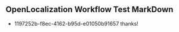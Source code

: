 ## OpenLocalization Workflow Test MarkDown
* 1197252b-f8ec-4162-b95d-e01050b91657 thanks!

<!--HONumber=Aug16_HO4-->


